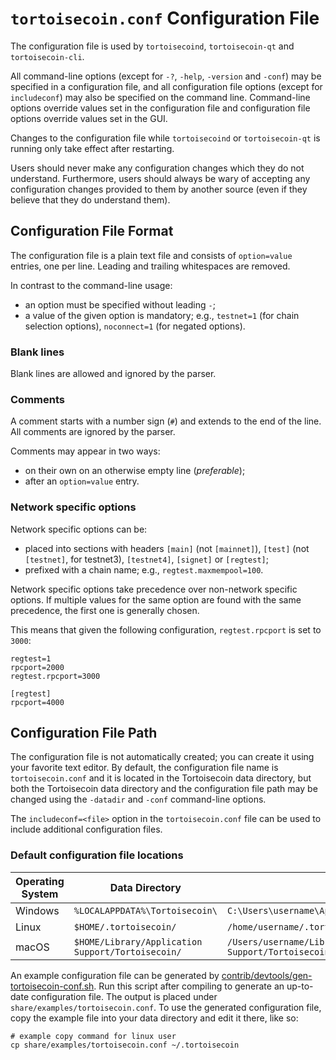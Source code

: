 # `tortoisecoin.conf` Configuration File

The configuration file is used by `tortoisecoind`, `tortoisecoin-qt` and `tortoisecoin-cli`.

All command-line options (except for `-?`, `-help`, `-version` and `-conf`) may be specified in a configuration file, and all configuration file options (except for `includeconf`) may also be specified on the command line. Command-line options override values set in the configuration file and configuration file options override values set in the GUI.

Changes to the configuration file while `tortoisecoind` or `tortoisecoin-qt` is running only take effect after restarting.

Users should never make any configuration changes which they do not understand. Furthermore, users should always be wary of accepting any configuration changes provided to them by another source (even if they believe that they do understand them).

## Configuration File Format

The configuration file is a plain text file and consists of `option=value` entries, one per line. Leading and trailing whitespaces are removed.

In contrast to the command-line usage:
- an option must be specified without leading `-`;
- a value of the given option is mandatory; e.g., `testnet=1` (for chain selection options), `noconnect=1` (for negated options).

### Blank lines

Blank lines are allowed and ignored by the parser.

### Comments

A comment starts with a number sign (`#`) and extends to the end of the line. All comments are ignored by the parser.

Comments may appear in two ways:
- on their own on an otherwise empty line (_preferable_);
- after an `option=value` entry.

### Network specific options

Network specific options can be:
- placed into sections with headers `[main]` (not `[mainnet]`), `[test]` (not `[testnet]`, for testnet3), `[testnet4]`, `[signet]` or `[regtest]`;
- prefixed with a chain name; e.g., `regtest.maxmempool=100`.

Network specific options take precedence over non-network specific options.
If multiple values for the same option are found with the same precedence, the
first one is generally chosen.

This means that given the following configuration, `regtest.rpcport` is set to `3000`:

```
regtest=1
rpcport=2000
regtest.rpcport=3000

[regtest]
rpcport=4000
```

## Configuration File Path

The configuration file is not automatically created; you can create it using your favorite text editor. By default, the configuration file name is `tortoisecoin.conf` and it is located in the Tortoisecoin data directory, but both the Tortoisecoin data directory and the configuration file path may be changed using the `-datadir` and `-conf` command-line options.

The `includeconf=<file>` option in the `tortoisecoin.conf` file can be used to include additional configuration files.

### Default configuration file locations

Operating System | Data Directory | Example Path
-- | -- | --
Windows | `%LOCALAPPDATA%\Tortoisecoin\` | `C:\Users\username\AppData\Local\Tortoisecoin\tortoisecoin.conf`
Linux | `$HOME/.tortoisecoin/` | `/home/username/.tortoisecoin/tortoisecoin.conf`
macOS | `$HOME/Library/Application Support/Tortoisecoin/` | `/Users/username/Library/Application Support/Tortoisecoin/tortoisecoin.conf`

An example configuration file can be generated by [contrib/devtools/gen-tortoisecoin-conf.sh](../contrib/devtools/gen-tortoisecoin-conf.sh).
Run this script after compiling to generate an up-to-date configuration file.
The output is placed under `share/examples/tortoisecoin.conf`.
To use the generated configuration file, copy the example file into your data directory and edit it there, like so:

```
# example copy command for linux user
cp share/examples/tortoisecoin.conf ~/.tortoisecoin
```
